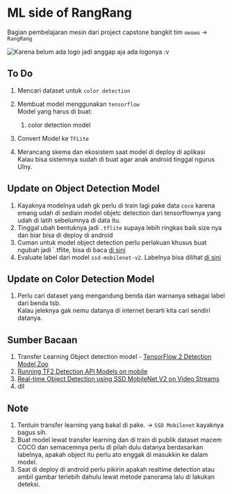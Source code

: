 # ML side of RangRang

Bagian pembelajaran mesin dari project capstone bangkit tim `uwuwu` -> `RangRang`

![Karena belum ada logo jadi anggap aja ada logonya :v]()

## To Do

1. Mencari dataset untuk `color detection`
2. Membuat model menggunakan `tensorflow`<br>
   Model yang harus di buat:

   1. color detection model
3. Convert Model ke `TFLite`
4. Merancang skema dan ekosistem saat model di deploy di aplikasi<br>
   Kalau bisa sistemnya sudah di buat agar anak android tinggal ngurus UIny.

## Update on Object Detection Model

1. Kayaknya modelnya udah gk perlu di train lagi pake data `coco` karena emang udah di sediain model objetc detection dari tensorflownya yang udah di latih sebelumnya di data itu.
2. Tinggal ubah bentuknya jadi `.tflite` supaya lebih ringkas baik size nya dan biar bisa di deploy di android
3. Cuman untuk model object detection perlu perlakuan khusus buat ngubah jadi `.tflite, bisa di baca [di sini](https://github.com/tensorflow/models/blob/master/research/object_detection/g3doc/running_on_mobile_tf2.md)
4. Evaluate label dari model `ssd-mobilenet-v2`. Labelnya bisa dilihat [di sini](https://gist.github.com/aallan/fbdf008cffd1e08a619ad11a02b74fa8)

## Update on Color Detection Model

1. Perlu cari dataset yang mengandung benda dan warnanya sebagai label dari benda tsb.<br>
   Kalau jeleknya gak nemu datanya di internet berarti kita cari sendiri datanya.
   
## Sumber Bacaan

1. Transfer Learning Object detection model - [TensorFlow 2 Detection Model Zoo](https://github.com/tensorflow/models/blob/master/research/object_detection/g3doc/tf2_detection_zoo.md)
2. [Running TF2 Detection API Models on mobile](https://github.com/tensorflow/models/blob/master/research/object_detection/g3doc/running_on_mobile_tf2.md)
3. [Real-time Object Detection using SSD MobileNet V2 on Video Streams](https://heartbeat.fritz.ai/real-time-object-detection-using-ssd-mobilenet-v2-on-video-streams-3bfc1577399c)
4. dll

## Note

1. Tentuin transfer learning yang bakal di pake. -> `SSD Mobilenet` kayaknya bagus sih.
2. Buat model lewat transfer learning dan di train di publik dataset macem COCO dan semacemnya perlu di pilah dulu datanya berdasarkan labelnya, apakah object itu perlu ato enggak di masukkin ke dalam model.
3. Saat di deploy di android perlu pikirin apakah realtime detection atau ambil gambar terlebih dahulu lewat metode panorama lalu di lakukan deteksi.